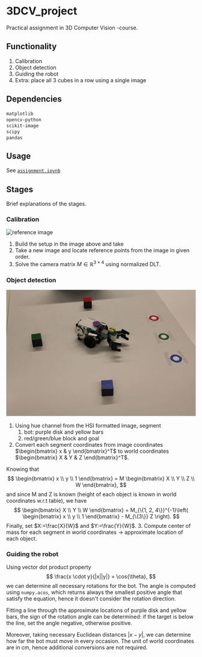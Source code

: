 # 3DCV_project

Practical assignment in 3D Computer Vision -course.

## Functionality

1. Calibration
2. Object detection
3. Guiding the robot
4. Extra: place all 3 cubes in a row using a single image

## Dependencies

```
matplotlib
opencv-python
scikit-image
scipy
pandas
```

## Usage

See [`assignment.ipynb`](./assignment.ipynb) 

## Stages

Brief explanations of the stages.

### Calibration

![reference image](./data/CALIB_ALEX_VEIKKA_SETUP.jpg) 

1. Build the setup in the image above and take
2. Take a new image and locate reference points from the image in given order.
3. Solve the camera matrix $M\in\mathbb{R}^{3\times 4}$ using normalized DLT.

### Object detection

![detection image](./data/DETECTION_ALEX_VEIKKA.jpg) 

1. Using hue channel from the HSI formatted image, segment
    1. bot: purple disk and yellow bars
    2. red/green/blue block and goal
2. Convert each segment coordinates from image coordinates $\begin{bmatrix} x & y \end{bmatrix}^T$ to world coordinates $\begin{bmatrix} X & Y  & Z \end{bmatrix}^T$. 

Knowing that
$$
\begin{bmatrix} x \\ y  \\ 1 \end{bmatrix} = M \begin{bmatrix} X \\ Y  \\ Z \\ W \end{bmatrix},
$$
and since M and Z is known (height of each object is known in world coordinates w.r.t table), we have
$$
\begin{bmatrix} X \\ Y  \\ W \end{bmatrix} = M_{\{1, 2, 4\}}^{-1}\left( \begin{bmatrix} x \\ y  \\ 1 \end{bmatrix} - M_{\{3\}} Z \right).
$$
Finally, set $X:=\frac{X}{W}$ and $Y:=\frac{Y}{W}$.
3. Compute center of mass for each segment in world coordinates $\rightarrow$ approximate location of each object.

### Guiding the robot

Using vector dot product property 
$$
\frac{x \cdot y}{|x||y|} = \cos{\theta},
$$
we can determine all necessary rotations for the bot. The angle is computed using `numpy.acos`, which returns always the smallest positive angle that satisfy the equation, hence it doesn't consider the rotation direction.

Fitting a line through the approximate locations of purple disk and yellow bars, the sign of the rotation angle can be determined: if the target is below the line, set the angle negative, otherwise positive.

Moreover, taking necessary Euclidean distances $|x-y|$, we can determine how far the bot must move in every occasion. The unit of world coordinates are in cm, hence additional conversions are not required.

